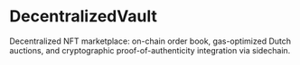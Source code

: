 # DecentralizedVault
Decentralized NFT marketplace: on-chain order book, gas-optimized Dutch auctions, and cryptographic proof-of-authenticity integration via sidechain.
